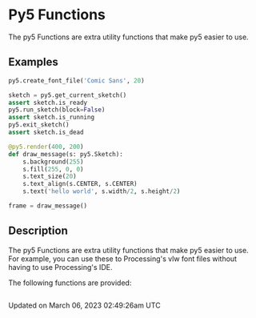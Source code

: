 # Py5 Functions

The py5 Functions are extra utility functions that make py5 easier to use.

## Examples

<div class="example-table">

<div class="example-row"><div class="example-cell-image">

</div><div class="example-cell-code">

```python
py5.create_font_file('Comic Sans', 20)
```

</div></div>

<div class="example-row"><div class="example-cell-image">

</div><div class="example-cell-code">

```python
sketch = py5.get_current_sketch()
assert sketch.is_ready
py5.run_sketch(block=False)
assert sketch.is_running
py5.exit_sketch()
assert sketch.is_dead
```

</div></div>

<div class="example-row"><div class="example-cell-image">

</div><div class="example-cell-code">

```python
@py5.render(400, 200)
def draw_message(s: py5.Sketch):
    s.background(255)
    s.fill(255, 0, 0)
    s.text_size(20)
    s.text_align(s.CENTER, s.CENTER)
    s.text('hello world', s.width/2, s.height/2)

frame = draw_message()
```

</div></div>

</div>

## Description

The py5 Functions are extra utility functions that make py5 easier to use. For example, you can use these to Processing's vlw font files without having to use Processing's IDE.

The following functions are provided:

```{include} include_py5functions.md
```

Updated on March 06, 2023 02:49:26am UTC
